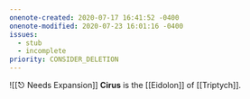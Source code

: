 ```yaml
---
onenote-created: 2020-07-17 16:41:52 -0400
onenote-modified: 2020-07-23 16:01:16 -0400
issues:
  - stub
  - incomplete
priority: CONSIDER_DELETION
---
```

![[⎋ Needs Expansion]]
**Cirus** is the [[Eidolon]] of [[Triptych]].
